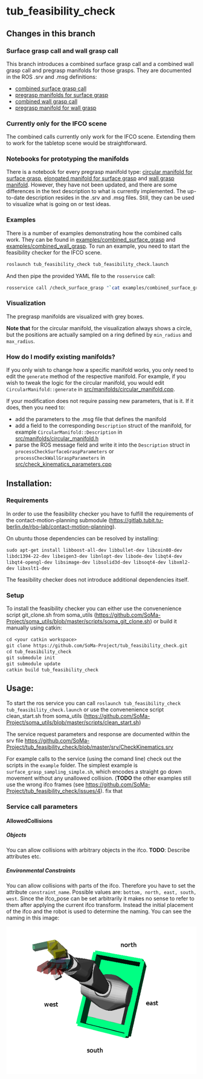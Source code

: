 # tub_feasibility_check

## Changes in this branch
### Surface grasp call and wall grasp call
This branch introduces a combined surface grasp call and a combined wall grasp call and pregrasp manifolds for those grasps.
They are documented in the ROS .srv and .msg definitions:

- [combined surface grasp call](srv/CheckSurfaceGrasp.srv)
- [pregrasp manifolds for surface grasp](msg/SurfaceGraspPregraspManifold.msg)
- [combined wall grasp call](srv/CheckWallGrasp.srv)
- [pregrasp manifold for wall grasp](msg/WallGraspPregraspManifold.msg)

### Currently only for the IFCO scene
The combined calls currently only work for the IFCO scene. Extending them to work for the tabletop scene would be straightforward.

### Notebooks for prototyping the manifolds
There is a notebook for every pregrasp manifold type: [circular manifold for surface grasp](notebooks/surface-grasp-circular.ipynb),
[elongated manifold for surface grasp](notebooks/surface-grasp-elongated.ipynb) and [wall grasp manifold](notebooks/wall-grasp-manifold.ipynb). However, they have not been updated, and there are some differences in the text description to what is currently implemented. The up-to-date description resides in the .srv and .msg files. Still, they can be used to visualize what is going on or test ideas.

### Examples
There is a number of examples demonstrating how the combined calls work. They can be found in [examples/combined_surface_grasp](examples/combined_surface_grasp) and [examples/combined_wall_grasp](examples/combined_wall_grasp). To run an example, you need to start the feasibility checker for the IFCO scene.
```bash
roslaunch tub_feasibility_check tub_feasibility_check.launch
```

And then pipe the provided YAML file to the `rosservice` call:
```bash
rosservice call /check_surface_grasp "`cat examples/combined_surface_grasp/success_without_sampling.yaml`"
```

### Visualization
The pregrasp manifolds are visualized with grey boxes. 

**Note that** for the circular manifold, the visualization always shows a circle, but the positions are actually sampled on a ring defined by `min_radius` and `max_radius`.

### How do I modify existing manifolds?
If you only wish to change how a specific manifold works, you only need to edit the `generate` method of the respective manifold. For example, if you wish to tweak the logic for the circular manifold, you would edit `CircularManifold::generate` in [src/manifolds/circular_manifold.cpp](src/manifolds/circular_manifold.cpp).

If your modification does not require passing new parameters, that is it. If it does, then you need to:

- add the parameters to the .msg file that defines the manifold
- add a field to the corresponding `Description` struct of the manifold, for example `CircularManifold::Description` in [src/manifolds/circular_manifold.h](src/manifolds/circular_manifold.h)
- parse the ROS message field and write it into the `Description` struct in `processCheckSurfaceGraspParameters` or `processCheckWallGraspParameters` in [src/check_kinematics_parameters.cpp](src/check_kinematics_parameters.cpp)

## Installation:
### Requirements
In order to use the feasibility checker you have to fulfill the requirements of the contact-motion-planning submodule (https://gitlab.tubit.tu-berlin.de/rbo-lab/contact-motion-planning).

On ubuntu those dependencies can be resolved by installing:
```
sudo apt-get install libboost-all-dev libbullet-dev libcoin80-dev libdc1394-22-dev libeigen3-dev libnlopt-dev libode-dev libqt4-dev libqt4-opengl-dev libsimage-dev libsolid3d-dev libsoqt4-dev libxml2-dev libxslt1-dev
```
The feasibility checker does not introduce additional dependencies itself.

### Setup
To install the feasibility checker you can either use the convenenience script git_clone.sh from soma_utils (https://github.com/SoMa-Project/soma_utils/blob/master/scripts/soma_git_clone.sh) or build it manually using catkin:

```
cd <your catkin workspace>
git clone https://github.com/SoMa-Project/tub_feasibility_check.git
cd tub_feasibility_check
git submodule init
git submodule update
catkin build tub_feasibility_check
```


## Usage:
To start the ros service you can call ``` roslaunch tub_feasibility_check tub_feasibility_check.launch ``` or use the convenenience script clean_start.sh from soma_utils (https://github.com/SoMa-Project/soma_utils/blob/master/scripts/clean_start.sh)

The service request parameters and response are documented within the srv file https://github.com/SoMa-Project/tub_feasibility_check/blob/master/srv/CheckKinematics.srv

For example calls to the service (using the comand line) check out the scripts in the `example` folder.
The simplest example is `surface_grasp_sampling_simple.sh`, which encodes a straight go down movement without any unallowed collision. (**TODO** the other examples still use the wrong ifco frames (see https://github.com/SoMa-Project/tub_feasibility_check/issues/4). fix that

### Service call parameters
#### AllowedCollisions
##### Objects
You can allow collisions with arbitrary objects in the ifco. **TODO**: Describe attributes etc.
##### Environmental Constraints
You can allow collisions with parts of the ifco. Therefore you have to set the attribute `constraint_name`. Possible values are: `bottom, north, east, south, west`. 
Since the ifco_pose can be set arbitrarily it makes no sense to refer to them after applying the current ifco transform. Instead the initial placement of the ifco and the robot is used to determine the naming.
You can see the naming in this image:

![ifco wall naming](https://github.com/SoMa-Project/tub_feasibility_check/blob/master/examples/ifco_tub_feasibility_naming.png)
